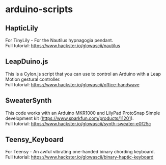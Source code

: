 # arduino-scripts

## HapticLily
For TinyLily - For the Nautilus hypnagogia pendant.  
Full tutorial: https://www.hackster.io/glowascii/nautilus

## LeapDuino.js
This is a Cylon.js script that you can use to control an Arduino with a Leap Motion gestural controller.  
Full tutorial: https://www.hackster.io/glowascii/office-handwave

## SweaterSynth
This code works with an Arduino MKR1000 and LilyPad ProtoSnap Simple development kit (https://www.sparkfun.com/products/11201).  
Full tutorial: https://www.hackster.io/glowascii/synth-sweater-e0f25c

## Teensy_Keyboard
For Teensy - An awful vibrating one-handed binary chording keyboard.  
Full tutorial: https://www.hackster.io/glowascii/binary-haptic-keyboard